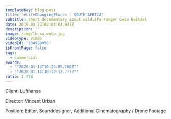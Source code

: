 ```yaml
---
templateKey: blog-post
title: '#LifeChangingPlaces - SOUTH AFRICA'
subtitle: short documentary about wildlife ranger Gesa Neitzel
date: 2019-03-22T09:04:03.947Z
description: ''
image: /img/lh-sa.webp.jpg
videoType: vimeo
videoId: '234998050'
isFrontPage: false
tags:
  - commercial
awards:
  - '"2020-01-14T10:20:09.160Z"'
  - '"2020-01-14T10:22:12.717Z"'
ratio: 1.778
---
```

Client: Lufthansa

Director: Vincent Urban

Position: Editor, Sounddesigner, Additional Cinematography / Drone Footage

